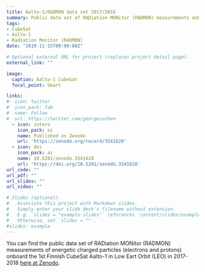 ```yaml
---
title: Aalto-1/RADMON data set 2017/2018
summary: Public data set of RADiation MONitor (RADMON) measurements onboard the 1st Finnish CubeSat Aalto-1
tags:
- CubeSat
- Aalto-1
- Radiation Monitor (RADMON)
date: "2019-11-15T00:00:00Z"

# Optional external URL for project (replaces project detail page).
external_link: ""

image:
  caption: Aalto-1 CubeSat
  focal_point: Smart

links:
#- icon: twitter
#  icon_pack: fab
#  name: Follow
#  url: https://twitter.com/georgecushen
  - icon: zotero
    icon_pack: ai
    name: Published on Zenodo
    url: 'https://zenodo.org/record/3541628'
  - icon: doi
    icon_pack: ai
    name: 10.5281/zenodo.3541628
    url: 'https://doi.org/10.5281/zenodo.3541628'
url_code: ""
url_pdf: ""
url_slides: ""
url_video: ""

# Slides (optional).
#   Associate this project with Markdown slides.
#   Simply enter your slide deck's filename without extension.
#   E.g. `slides = "example-slides"` references `content/slides/example-slides.md`.
#   Otherwise, set `slides = ""`.
#slides: example
---
```


You can find the public data set of RADiation MONitor (RADMON) measurements of energetic charged particles (electrons and protons) onboard the 1st Finnish CubeSat Aalto-1 in Low Eart Orbit (LEO) in 2017-2018 [here at Zenodo](https://zenodo.org/record/3541628).


